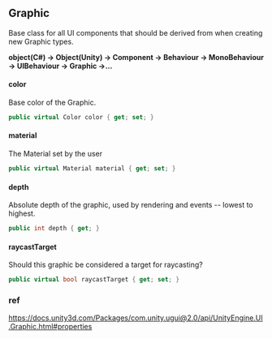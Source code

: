 ## Graphic
Base class for all UI components that should be derived from when creating new Graphic types.


**object(C#) -> Object(Unity) -> Component -> Behaviour -> MonoBehaviour -> UIBehaviour -> Graphic ->...**


#### color
Base color of the Graphic.
```cs
public virtual Color color { get; set; }
```


#### material
The Material set by the user
```cs
public virtual Material material { get; set; }
```

#### depth
Absolute depth of the graphic, used by rendering and events -- lowest to highest.
```cs
public int depth { get; }
```

#### raycastTarget
Should this graphic be considered a target for raycasting?
```cs
public virtual bool raycastTarget { get; set; }
```



### ref 
https://docs.unity3d.com/Packages/com.unity.ugui@2.0/api/UnityEngine.UI.Graphic.html#properties


